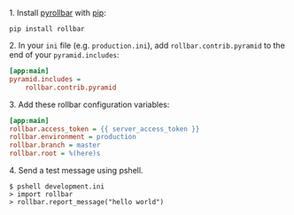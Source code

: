 1&#8203;. Install <a href="https://github.com/rollbar/pyrollbar" target="_blank" rel="noopener">pyrollbar</a> with <a href="http://pip.readthedocs.org/en/stable/quickstart/" target="_blank" rel="noopener">pip</a>:

```shell
pip install rollbar
```

2&#8203;. In your ``ini`` file (e.g. ``production.ini``), add ``rollbar.contrib.pyramid`` to the end of your ``pyramid.includes``:

```ini
[app:main]
pyramid.includes =
    rollbar.contrib.pyramid
```
      
3&#8203;. Add these rollbar configuration variables:

```ini
[app:main]
rollbar.access_token = {{ server_access_token }}
rollbar.environment = production
rollbar.branch = master
rollbar.root = %(here)s
```

4&#8203;. Send a test message using pshell.

```shell
$ pshell development.ini
> import rollbar
> rollbar.report_message("hello world")
```
